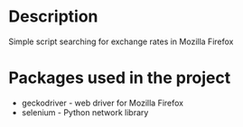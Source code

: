 # Description
Simple script searching for exchange rates in Mozilla Firefox

# Packages used in the project
* geckodriver - web driver for Mozilla Firefox
* selenium - Python network library
